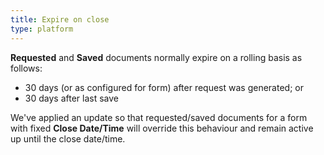 ```yaml
---
title: Expire on close
type: platform
---
```


**Requested** and **Saved** documents normally expire on a rolling basis as follows:

* 30 days (or as configured for form) after request was generated; or
* 30 days after last save

We've applied an update so that requested/saved documents for a form with fixed **Close Date/Time** will override this behaviour and remain active up until the close date/time.

